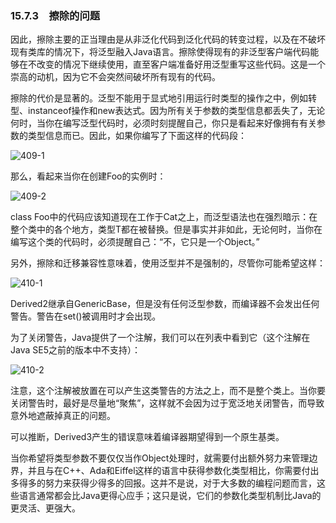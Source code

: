 ### 15.7.3　擦除的问题

因此，擦除主要的正当理由是从非泛化代码到泛化代码的转变过程，以及在不破坏现有类库的情况下，将泛型融入Java语言。擦除使得现有的非泛型客户端代码能够在不改变的情况下继续使用，直至客户端准备好用泛型重写这些代码。这是一个崇高的动机，因为它不会突然间破坏所有现有的代码。

擦除的代价是显著的。泛型不能用于显式地引用运行时类型的操作之中，例如转型、instanceof操作和new表达式。因为所有关于参数的类型信息都丢失了，无论何时，当你在编写泛型代码时，必须时刻提醒自己，你只是看起来好像拥有有关参数的类型信息而已。因此，如果你编写了下面这样的代码段：

![409-1](../Images/image03222.jpeg)

那么，看起来当你在创建Foo的实例时：

![409-2](../Images/image03223.jpeg)

class Foo中的代码应该知道现在工作于Cat之上，而泛型语法也在强烈暗示：在整个类中的各个地方，类型T都在被替换。但是事实并非如此，无论何时，当你在编写这个类的代码时，必须提醒自己：“不，它只是一个Object。”

另外，擦除和迁移兼容性意味着，使用泛型并不是强制的，尽管你可能希望这样：

![410-1](../Images/image03224.jpeg)

Derived2继承自GenericBase，但是没有任何泛型参数，而编译器不会发出任何警告。警告在set()被调用时才会出现。

为了关闭警告，Java提供了一个注解，我们可以在列表中看到它（这个注解在Java SE5之前的版本中不支持）：

![410-2](../Images/image03225.jpeg)

注意，这个注解被放置在可以产生这类警告的方法之上，而不是整个类上。当你要关闭警告时，最好是尽量地“聚焦”，这样就不会因为过于宽泛地关闭警告，而导致意外地遮蔽掉真正的问题。

可以推断，Derived3产生的错误意味着编译器期望得到一个原生基类。

当你希望将类型参数不要仅仅当作Object处理时，就需要付出额外努力来管理边界，并且与在C++、Ada和Eiffel这样的语言中获得参数化类型相比，你需要付出多得多的努力来获得少得多的回报。这并不是说，对于大多数的编程问题而言，这些语言通常都会比Java更得心应手；这只是说，它们的参数化类型机制比Java的更灵活、更强大。